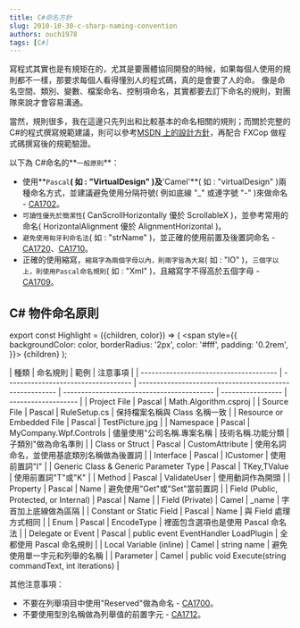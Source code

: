 ```yaml
---
title: C#命名方針
slug: 2010-10-30-c-sharp-naming-convention
authors: ouch1978
tags: [C#]
---
```


寫程式其實也是有規矩在的，尤其是要團體協同開發的時候，如果每個人使用的規則都不一樣，那要求每個人看得懂別人的程式碼，真的是會要了人的命。
像是命名空間、類別、變數、檔案命名、控制項命名，其實都要去訂下命名的規則，對團隊來說才會容易溝通。

當然，規則很多，我在這邊只先列出和比較基本的命名相關的規則；而關於完整的 C#的程式撰寫規範建議，則可以參考[MSDN 上的設計方針](http://msdn.microsoft.com/zh-tw/library/ms229042.aspx)，再配合 FXCop 做程式碼撰寫後的規範驗證。

以下為 C#命名的**`一般原則`**：

- 使用**`Pascal`**( 如 : "VirtualDesign" )及**'Camel'**( 如 : "virtualDesign" )兩種命名方式，並建議避免使用分隔符號( 例如底線 "\_" 或連字號 "-" )來做命名 - [CA1702](<http://msdn.microsoft.com/library/bb264474(VS.100).aspx>)。
- `可讀性優先於簡潔性`( CanScrollHorizontally 優於 ScrollableX )，並參考常用的命名( HorizontalAlignment 優於 AlignmentHorizontal )。
- `避免使用匈牙利命名法`( 如 : "strName" )，並正確的使用前置及後置詞命名 - [CA1720](<http://msdn.microsoft.com/library/bb531486(VS.100).aspx>)、[CA1710](http://msdn.microsoft.com/zh-tw/library/ms182244.aspx)。
- 正確的使用縮寫，`縮寫字為兩個字母以內，則兩字皆為大寫`( 如 : "IO" )，`三個字以上，則使用Pascal命名規則`( 如 : "Xml" )，且縮寫字不得高於五個字母 - [CA1709](<http://msdn.microsoft.com/library/ms182240(VS.100).aspx>)。

## C# 物件命名原則

export const Highlight = ({children, color}) => (
  <span
    style={{
      backgroundColor: color,
      borderRadius: '2px',
      color: '#fff',
      padding: '0.2rem',
    }}>
    {children}
  </span>
);

| 種類                                   | 命名規則                            | 範例                                                    | 注意事項                                   |
| -------------------------------------- | ----------------------------------- | ------------------------------------------------------- | ------------------------------------------ | ----------------- | ------------------- |
| Project File                           | <Highlight color="#9bbb59">Pascal</Highlight> | Math.Algorithm.csproj                                   |
| Source File                            | <Highlight color="#9bbb59">Pascal</Highlight> | RuleSetup.cs                                            | 保持檔案名稱與 Class 名稱一致              |
| Resource or Embedded File              | <Highlight color="#9bbb59">Pascal</Highlight> | TestPicture.jpg                                         |
| Namespace                              | <Highlight color="#9bbb59">Pascal</Highlight> | MyCompany.Wpf.Controls                                  | 儘量使用"公司名稱.專案名稱                 | 技術名稱.功能分類 | 子類別"做為命名準則 |
| Class or Struct                        | <Highlight color="#9bbb59">Pascal</Highlight> | CustomAttribute                                         | 使用名詞命名，並使用基底類別名稱做為後置詞 |
| Interface                              | <Highlight color="#9bbb59">Pascal</Highlight> | ICustomer                                               | 使用前置詞"I"                              |
| Generic Class & Generic Parameter Type | <Highlight color="#9bbb59">Pascal</Highlight> | TKey,TValue                                             | 使用前置詞"T"或"K"                         |
| Method                                 | <Highlight color="#9bbb59">Pascal</Highlight> | ValidateUser                                            | 使用動詞作為開頭                           |
| Property                               | <Highlight color="#9bbb59">Pascal</Highlight> | Name                                                    | 避免使用"Get"或"Set"當前置詞               |
| Field (Public, Protected, or Internal) | <Highlight color="#9bbb59">Pascal</Highlight> | Name                                                    |
| Field (Private)                        | <Highlight color="#809ec2">Camel</Highlight>  | \_name                                                  | 字首加上底線做為區隔                       |
| Constant or Static Field               | <Highlight color="#9bbb59">Pascal</Highlight> | Name                                                    | 與 Field 處理方式相同                      |
| Enum                                   | <Highlight color="#9bbb59">Pascal</Highlight> | EncodeType                                              | 裡面包含選項也是使用 Pascal 命名法         |
| Delegate or Event                      | <Highlight color="#9bbb59">Pascal</Highlight> | public event EventHandler LoadPlugin                    | 全都使用 Pascal 命名規則                   |
| Local Variable (inline)                | <Highlight color="#809ec2">Camel</Highlight>  | string name                                             | 避免使用單一字元和列舉的名稱               |
| Parameter                              | <Highlight color="#809ec2">Camel</Highlight>  | public void Execute(string commandText, int iterations) |

其他注意事項：

- 不要在列舉項目中使用"Reserved"做為命名 - [CA1700](http://msdn.microsoft.com/zh-tw/library/ms182236.aspx)。
- 不要使用型別名稱做為列舉值的前置字元 - [CA1712](http://msdn.microsoft.com/zh-tw/library/ms182237.aspx)。
